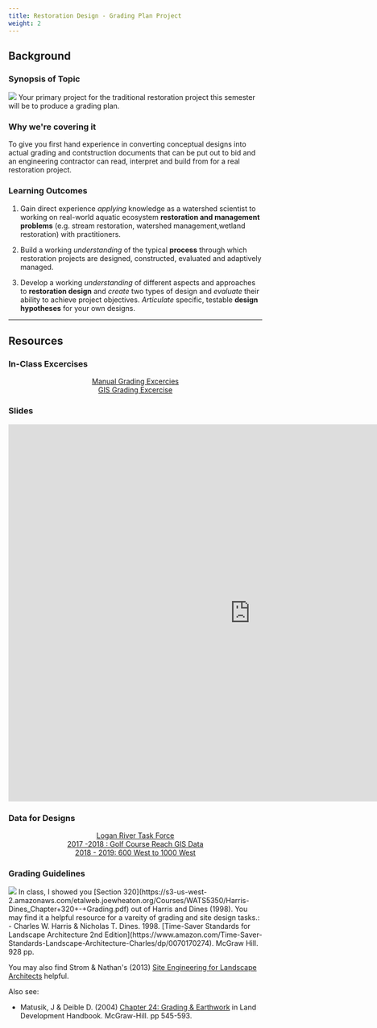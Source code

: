 ```yaml
---
title: Restoration Design - Grading Plan Project
weight: 2
---
```


## Background

### Synopsis of Topic

[<img class="float-right" src="{{ site.baseurl }}/assets/images/eg/17_Grading+Plan.png">](https://www.wetlands.com/technology/) Your primary project for the traditional restoration project  this semester will be to produce a grading plan.

### Why we're covering it

To give you first hand experience in converting conceptual designs into actual grading and contstruction documents that can be put out to bid and an engineering contractor can read, interpret and build from for a real restoration project.

### Learning Outcomes



1. Gain direct experience *applying* knowledge as a watershed scientist to working on real-world aquatic ecosystem **restoration and management problems** (e.g. stream restoration, watershed management,wetland restoration) with practitioners. 

2. Build a working *understanding* of the typical **process** through which restoration projects are designed, constructed, evaluated and adaptively managed. 

3. Develop a working *understanding* of different aspects and approaches to **restoration design** and *create* two types of design and *evaluate* their ability to achieve project objectives. *Articulate* specific, testable **design hypotheses** for your own designs.

   

------

## Resources

### In-Class Excercises

<div class="row small-up-2 medium-up-2 large-up-3" align="center">
  <div class="column column-block">
	<a class="button hollow" href="{{ site.baseurl }}/Course_Topics/WATS_5350/Grading/Manual-Grading"><i class="fa fa-hand-rock-o" aria-hidden="true"></i>  Manual Grading Excercies</a>
  </div>
  <div class="column column-block">
	<a class="button hollow" href="{{ site.baseurl }}/Course_Topics/WATS_5350/Grading/GIS-Grading"><i class="fa fa-globe" aria-hidden="true"></i>  GIS Grading Excercise</a>
 </div>


</div>

### Slides

<div class="responsive-embed">
<iframe src="https://docs.google.com/presentation/d/e/2PACX-1vTX329Zg0Pl9p9ceaaCkeQlWTwKC1F13Rg4D0aW6i7mm9wlZO6YRElO1kUFl3H1pItj1p5u8n7FL_DJ/embed?start=false&loop=false&delayms=3000" frameborder="0" width="960" height="749" allowfullscreen="true" mozallowfullscreen="true" webkitallowfullscreen="true"></iframe>
</div>

### Data for Designs

<div class="row small-up-2 medium-up-2 large-up-3" align="center">
  <div class="column column-block">
	<a class="button" href="{{ site.baseurl }}/Course_Topics/WATS_5340/Project/Logan"><i class="fa fa-users" aria-hidden="true"></i> Logan River Task Force</a>
  </div>
  <div class="column column-block">
	<a class="button" href="{{ site.baseurl }}/Course_Topics/WATS_5340/Project/2017"><i class="fa fa-files-o" aria-hidden="true"></i> 2017 -2018 : Golf Course Reach GIS Data</a>
 </div>
 <div class="column column-block">
		<a class="button" href="{{ site.baseurl }}/Course_Topics/WATS_5340/Project/2018"><i class="fa fa-files-o" aria-hidden="true"></i> 2018 - 2019: 600 West to 1000 West </a>
  </div>


</div>


### Grading Guidelines

<img class="float-right" src="{{ site.baseurl }}/assets/images/LS_TimeSaver.png"> 
In class, I showed you [Section 320](https://s3-us-west-2.amazonaws.com/etalweb.joewheaton.org/Courses/WATS5350/Harris-Dines_Chapter+320+-+Grading.pdf)  out of Harris and Dines (1998). You may find it a helpful resource for a vareity of grading and site design tasks.:
- Charles W. Harris & Nicholas T. Dines. 1998.  [Time-Saver Standards for Landscape Architecture 2nd Edition](https://www.amazon.com/Time-Saver-Standards-Landscape-Architecture-Charles/dp/0070170274). McGraw Hill. 928 pp.

You may also find Strom & Nathan's (2013) [Site Engineering for Landscape Architects](https://www.amazon.com/Engineering-Landscape-Architects-Steven-Strom/dp/1118090861) helpful.

Also see:
- Matusik, J & Deible D. (2004) [Chapter 24: Grading & Earthwork](https://s3-us-west-2.amazonaws.com/etalweb.joewheaton.org/Courses/WATS5350/Harris-Dines_Chapter+320+-+Grading.pdf) in Land Development Handbook. McGraw-Hill. pp 545-593.








